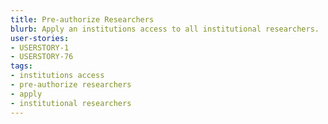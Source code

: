```yaml
---
title: Pre-authorize Researchers
blurb: Apply an institutions access to all institutional researchers.
user-stories:
- USERSTORY-1
- USERSTORY-76
tags:
- institutions access
- pre-authorize researchers
- apply
- institutional researchers
---
```

